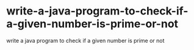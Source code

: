 # write-a-java-program-to-check-if-a-given-number-is-prime-or-not
write a java program to check if a given number is prime or not
